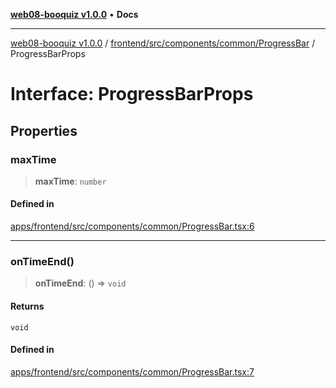 [**web08-booquiz v1.0.0**](../../../../../../README.md) • **Docs**

***

[web08-booquiz v1.0.0](../../../../../../modules.md) / [frontend/src/components/common/ProgressBar](../README.md) / ProgressBarProps

# Interface: ProgressBarProps

## Properties

### maxTime

> **maxTime**: `number`

#### Defined in

[apps/frontend/src/components/common/ProgressBar.tsx:6](https://github.com/boostcampwm-2024/web08-BooQuiz/blob/f96af645f7679e55fbd626cf58ee24bdf8b61d17/apps/frontend/src/components/common/ProgressBar.tsx#L6)

***

### onTimeEnd()

> **onTimeEnd**: () => `void`

#### Returns

`void`

#### Defined in

[apps/frontend/src/components/common/ProgressBar.tsx:7](https://github.com/boostcampwm-2024/web08-BooQuiz/blob/f96af645f7679e55fbd626cf58ee24bdf8b61d17/apps/frontend/src/components/common/ProgressBar.tsx#L7)
